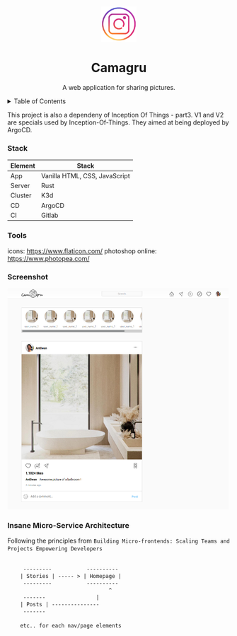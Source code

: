 <!-- TITLE -->
<br />
<div align="center">
  <img src="logo.png" alt="Logo" width="80" height="80">
  <h1 align="center">Camagru</h3>
  <p align="center">
    A web application for sharing pictures.
  </p>
</div>

<!-- TABLE OF CONTENTS -->
<details>
  <summary>Table of Contents</summary>
  <ol>
    <li>
      <a href="#about-the-project">About The Project</a>
      <ul>
        <li><a href="#built-with">Built With</a></li>
      </ul>
    </li>
    <li>
      <a href="#getting-started">Getting Started</a>
      <ul>
        <li><a href="#prerequisites">Prerequisites</a></li>
        <li><a href="#installation">Installation</a></li>
      </ul>
    </li>
    <li><a href="#usage">Usage</a></li>
    <li><a href="#roadmap">Roadmap</a></li>
    <li><a href="#contributing">Contributing</a></li>
    <li><a href="#license">License</a></li>
    <li><a href="#contact">Contact</a></li>
    <li><a href="#acknowledgments">Acknowledgments</a></li>
  </ol>
</details>


This project is also a dependeny of Inception Of Things - part3. V1 and V2 are specials used by Inception-Of-Things. They aimed at being deployed by ArgoCD.

### Stack

Element    |  Stack
---        | ---
App        | Vanilla HTML, CSS, JavaScript
Server     | Rust
Cluster    | K3d
CD         | ArgoCD
CI         | Gitlab

### Tools

icons: https://www.flaticon.com/
photoshop online: https://www.photopea.com/


### Screenshot
<div align="left"><img src="miniature.png" alt="miniature" width="500" height="500"></div>


### Insane Micro-Service Architecture

Following the principles from  `Building Micro-frontends: Scaling Teams and Projects Empowering Developers`

```shell

	 ---------           ----------
	| Stories | ----- > | Homepage |
	 ---------           ----------
                                ^
	 -------                |
	| Posts | ---------------
	 -------

	etc.. for each nav/page elements
```
